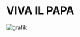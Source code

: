 # VIVA IL PAPA
![grafik](https://github.com/user-attachments/assets/d439d451-371a-4d9b-a1d5-1d52a18a41d9)

